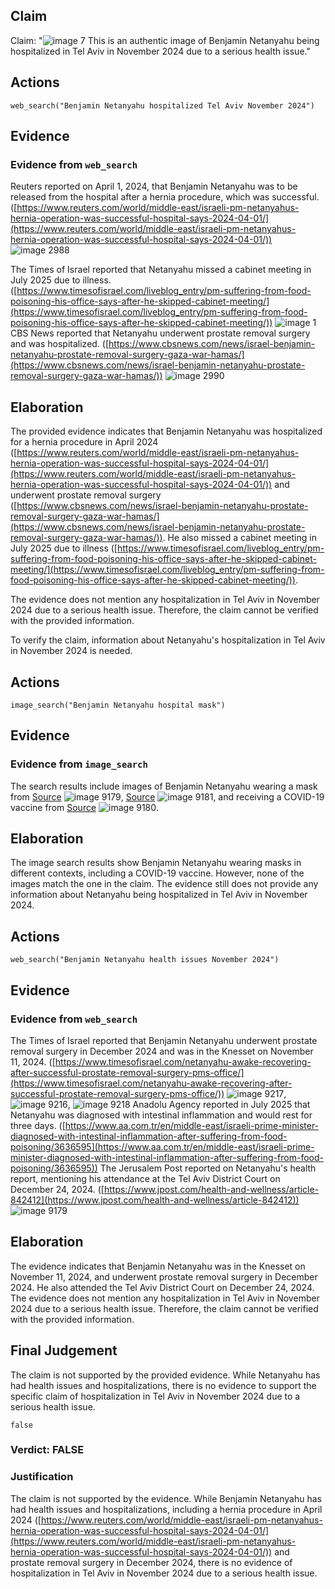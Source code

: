 ## Claim
Claim: "![image 7](media/6.jpg) This is an authentic image of Benjamin Netanyahu being hospitalized in Tel Aviv in November 2024 due to a serious health issue."

## Actions
```
web_search("Benjamin Netanyahu hospitalized Tel Aviv November 2024")
```

## Evidence
### Evidence from `web_search`
Reuters reported on April 1, 2024, that Benjamin Netanyahu was to be released from the hospital after a hernia procedure, which was successful. ([https://www.reuters.com/world/middle-east/israeli-pm-netanyahus-hernia-operation-was-successful-hospital-says-2024-04-01/](https://www.reuters.com/world/middle-east/israeli-pm-netanyahus-hernia-operation-was-successful-hospital-says-2024-04-01/)) ![image 2988](media/2025-08-02_21-10-1754169027-799620.jpg)

The Times of Israel reported that Netanyahu missed a cabinet meeting in July 2025 due to illness. ([https://www.timesofisrael.com/liveblog_entry/pm-suffering-from-food-poisoning-his-office-says-after-he-skipped-cabinet-meeting/](https://www.timesofisrael.com/liveblog_entry/pm-suffering-from-food-poisoning-his-office-says-after-he-skipped-cabinet-meeting/)) ![image 1](media/0.jpg) CBS News reported that Netanyahu underwent prostate removal surgery and was hospitalized. ([https://www.cbsnews.com/news/israel-benjamin-netanyahu-prostate-removal-surgery-gaza-war-hamas/](https://www.cbsnews.com/news/israel-benjamin-netanyahu-prostate-removal-surgery-gaza-war-hamas/)) ![image 2990](media/2025-08-02_21-10-1754169033-737241.jpg)


## Elaboration
The provided evidence indicates that Benjamin Netanyahu was hospitalized for a hernia procedure in April 2024 ([https://www.reuters.com/world/middle-east/israeli-pm-netanyahus-hernia-operation-was-successful-hospital-says-2024-04-01/](https://www.reuters.com/world/middle-east/israeli-pm-netanyahus-hernia-operation-was-successful-hospital-says-2024-04-01/)) and underwent prostate removal surgery ([https://www.cbsnews.com/news/israel-benjamin-netanyahu-prostate-removal-surgery-gaza-war-hamas/](https://www.cbsnews.com/news/israel-benjamin-netanyahu-prostate-removal-surgery-gaza-war-hamas/)). He also missed a cabinet meeting in July 2025 due to illness ([https://www.timesofisrael.com/liveblog_entry/pm-suffering-from-food-poisoning-his-office-says-after-he-skipped-cabinet-meeting/](https://www.timesofisrael.com/liveblog_entry/pm-suffering-from-food-poisoning-his-office-says-after-he-skipped-cabinet-meeting/)).

The evidence does not mention any hospitalization in Tel Aviv in November 2024 due to a serious health issue. Therefore, the claim cannot be verified with the provided information.

To verify the claim, information about Netanyahu's hospitalization in Tel Aviv in November 2024 is needed.


## Actions
```
image_search("Benjamin Netanyahu hospital mask")
```

## Evidence
### Evidence from `image_search`
The search results include images of Benjamin Netanyahu wearing a mask from [Source](https://www.aspistrategist.org.au/netanyahus-poisoned-legacy/) ![image 9179](media/2025-08-30_00-31-1756513916-460155.jpg), [Source](https://www.latimes.com/world-nation/story/2022-10-06/israel-benjamin-netanyahu-leaves-hospital-overnight-stay) ![image 9181](media/2025-08-30_00-31-1756513916-940247.jpg), and receiving a COVID-19 vaccine from [Source](https://www.aljazeera.com/news/2020/12/19/netanyahu-gets-covid-vaccine-starts-israel-rollout) ![image 9180](media/2025-08-30_00-31-1756513916-666834.jpg).


## Elaboration
The image search results show Benjamin Netanyahu wearing masks in different contexts, including a COVID-19 vaccine. However, none of the images match the one in the claim. The evidence still does not provide any information about Netanyahu being hospitalized in Tel Aviv in November 2024.


## Actions
```
web_search("Benjamin Netanyahu health issues November 2024")
```

## Evidence
### Evidence from `web_search`
The Times of Israel reported that Benjamin Netanyahu underwent prostate removal surgery in December 2024 and was in the Knesset on November 11, 2024. ([https://www.timesofisrael.com/netanyahu-awake-recovering-after-successful-prostate-removal-surgery-pms-office/](https://www.timesofisrael.com/netanyahu-awake-recovering-after-successful-prostate-removal-surgery-pms-office/)) ![image 9217](media/2025-08-30_00-32-1756513937-157963.jpg), ![image 9216](media/2025-08-30_00-32-1756513936-700305.jpg), ![image 9218](media/2025-08-30_00-32-1756513938-244898.jpg) Anadolu Agency reported in July 2025 that Netanyahu was diagnosed with intestinal inflammation and would rest for three days. ([https://www.aa.com.tr/en/middle-east/israeli-prime-minister-diagnosed-with-intestinal-inflammation-after-suffering-from-food-poisoning/3636595](https://www.aa.com.tr/en/middle-east/israeli-prime-minister-diagnosed-with-intestinal-inflammation-after-suffering-from-food-poisoning/3636595)) The Jerusalem Post reported on Netanyahu's health report, mentioning his attendance at the Tel Aviv District Court on December 24, 2024. ([https://www.jpost.com/health-and-wellness/article-842412](https://www.jpost.com/health-and-wellness/article-842412)) ![image 9179](media/2025-08-30_00-31-1756513916-460155.jpg)


## Elaboration
The evidence indicates that Benjamin Netanyahu was in the Knesset on November 11, 2024, and underwent prostate removal surgery in December 2024. He also attended the Tel Aviv District Court on December 24, 2024. The evidence does not mention any hospitalization in Tel Aviv in November 2024 due to a serious health issue. Therefore, the claim cannot be verified with the provided information.


## Final Judgement
The claim is not supported by the provided evidence. While Netanyahu has had health issues and hospitalizations, there is no evidence to support the specific claim of hospitalization in Tel Aviv in November 2024 due to a serious health issue.

`false`

### Verdict: FALSE

### Justification
The claim is not supported by the evidence. While Benjamin Netanyahu has had health issues and hospitalizations, including a hernia procedure in April 2024 ([https://www.reuters.com/world/middle-east/israeli-pm-netanyahus-hernia-operation-was-successful-hospital-says-2024-04-01/](https://www.reuters.com/world/middle-east/israeli-pm-netanyahus-hernia-operation-was-successful-hospital-says-2024-04-01/)) and prostate removal surgery in December 2024, there is no evidence of hospitalization in Tel Aviv in November 2024 due to a serious health issue.
